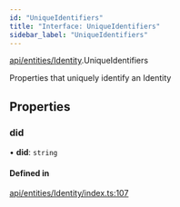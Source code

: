 ```yaml
---
id: "UniqueIdentifiers"
title: "Interface: UniqueIdentifiers"
sidebar_label: "UniqueIdentifiers"
---
```


[api/entities/Identity](../../../../../modules/API/Entities/Identity/Identity.md).UniqueIdentifiers

Properties that uniquely identify an Identity

## Properties

### did

• **did**: `string`

#### Defined in

[api/entities/Identity/index.ts:107](https://github.com/PolymeshAssociation/polymesh-sdk/blob/c8da9dfce/src/api/entities/Identity/index.ts#L107)

